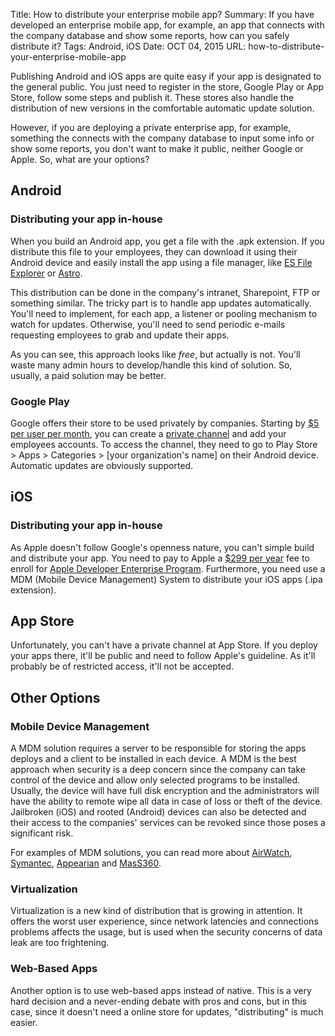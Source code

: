 ﻿Title: How to distribute your enterprise mobile app?
Summary: If you have developed an enterprise mobile app, for example, an app that connects with the company database and show some reports, how can you safely distribute it?
Tags: Android, iOS
Date: OCT 04, 2015
URL: how-to-distribute-your-enterprise-mobile-app

Publishing Android and iOS apps are quite easy if your app is designated to the general public. You just need to register in the store, Google Play or App Store, follow some steps and publish it. These stores also handle the distribution of new versions in the comfortable automatic update solution.

However, if you are deploying a private enterprise app, for example, something the connects with the company database to input some info or show some reports, you don't want to make it public, neither Google or Apple. So, what are your options?

## Android

### Distributing your app in-house

When you build an Android app, you get a file with the .apk extension. If you distribute this file to your employees, they can download it using their Android device and easily install the app using a file manager, like [ES File Explorer](https://play.google.com/store/apps/details?id=com.estrongs.android.pop) or [Astro](https://play.google.com/store/apps/details?id=com.metago.astro).

This distribution can be done in the company's intranet, Sharepoint, FTP or something similar. The tricky part is to handle app updates automatically. You'll need to implement, for each app, a listener or pooling mechanism to watch for updates. Otherwise, you'll need to send periodic e-mails requesting employees to grab and update their apps.

As you can see, this approach looks like *free*, but actually is not. You'll waste many admin hours to develop/handle this kind of solution. So, usually, a paid solution may be better.

### Google Play

Google offers their store to be used privately by companies. Starting by [$5 per user per month](https://www.google.com/intx/en/work/apps/business/pricing.html), you can create a [private channel](https://support.google.com/a/answer/2494992?hl=en) and add your employees accounts. To access the channel, they need to go to Play Store > Apps > Categories > [your organization's name] on their Android device. Automatic updates are obviously supported.

## iOS

### Distributing your app in-house

As Apple doesn't follow Google's openness nature, you can't simple build and distribute your app. You need to pay to Apple a [$299 per year](https://developer.apple.com/programs/enterprise/) fee to enroll for [Apple Developer Enterprise Program](https://developer.apple.com/library/ios/documentation/IDEs/Conceptual/AppDistributionGuide/DistributingEnterpriseProgramApps/DistributingEnterpriseProgramApps.html). Furthermore, you need use a MDM (Mobile Device Management) System to distribute your iOS apps (.ipa extension).

## App Store

Unfortunately, you can't have a private channel at App Store. If you deploy your apps there, it'll be public and need to follow Apple's guideline. As it'll probably be of restricted access, it'll not be accepted.

## Other Options

### Mobile Device Management

A MDM solution requires a server to be responsible for storing the apps deploys and a client to be installed in each device. A MDM is the best approach when security is a deep concern since the company can take control of the device and allow only selected programs to be installed. Usually, the device will have full disk encryption and the administrators will have the ability to remote wipe all data in case of loss or theft of the device. Jailbroken (iOS) and rooted (Android) devices can also be detected and their access to the companies' services can be revoked since those poses a significant risk.

For examples of MDM solutions, you can read more about [AirWatch](http://www.air-watch.com/), [Symantec](http://www.symantec.com/mobility/implement.jsp), [Appearian](https://www.apperian.com/mam-blog/comparing-ios-android-mdm-protocol-design-philosophies/) and [MasS360](http://www.maas360.com/).

### Virtualization

Virtualization is a new kind of distribution that is growing in attention. It offers the worst user experience, since network latencies and connections problems affects the usage, but is used when the security concerns of data leak are too frightening.

### Web-Based Apps

Another option is to use web-based apps instead of native. This is a very hard decision and a never-ending debate with pros and cons, but in this case, since it doesn't need a online store for updates, "distributing" is much easier.

